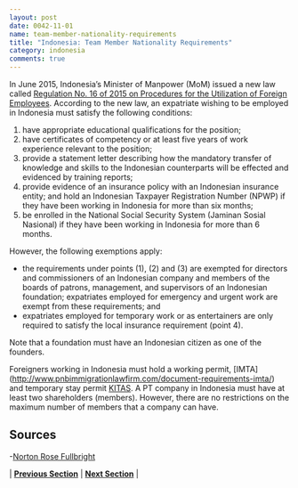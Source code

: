 ```yaml
---
layout: post
date: 0042-11-01
name: team-member-nationality-requirements
title: "Indonesia: Team Member Nationality Requirements"
category: indonesia
comments: true
---
```


In June 2015, Indonesia’s Minister of Manpower (MoM) issued a new law called [Regulation No. 16 of 2015 on Procedures for the Utilization of Foreign Employees](https://www2.deloitte.com/content/dam/Deloitte/id/Documents/tax/id-tax-en-ges-newsflash-jun2015.pdf). According to the new law, an expatriate wishing to be employed in Indonesia must satisfy the following conditions:
 
1. have appropriate educational qualifications for the position;
2. have certificates of competency or at least five years of work experience relevant to the position;
3. provide a statement letter describing how the mandatory transfer of knowledge and skills to the Indonesian counterparts will be effected and evidenced by training reports;
4. provide evidence of an insurance policy with an Indonesian insurance entity; and
hold an Indonesian Taxpayer Registration Number (NPWP) if they have been working in Indonesia for more than six months;
5. be enrolled in the National Social Security System (Jaminan Sosial Nasional) if they have been working in Indonesia for more than 6 months.
 
However, the following exemptions apply:
- the requirements under points (1), (2) and (3) are exempted for directors and commissioners of an Indonesian company and members of the boards of patrons, management, and supervisors of an Indonesian foundation;
expatriates employed for emergency and urgent work are exempt from these requirements; and
- expatriates employed for temporary work or as entertainers are only required to satisfy the local insurance requirement (point 4).
 
Note that a foundation must have an Indonesian citizen as one of the founders.
 
Foreigners working in Indonesia must hold a working permit, [IMTA] (http://www.pnbimmigrationlawfirm.com/document-requirements-imta/) and temporary stay permit [KITAS](https://emerhub.com/indonesia/kitas-working-permit-indonesia/). A PT company in Indonesia must have at least two shareholders (members). However, there are no restrictions on the maximum number of members that a company can have.
 

Sources
---
-[Norton Rose Fullbright]( http://www.nortonrosefulbright.com/knowledge/publications/131471/new-regulation-on-foreign-employees-in-indonesia)
 


| **[Previous Section]( https://neo-project.github.io/global-blockchain-compliance-hub//indonesia/indonesia-registry-requirements.html)** | **[Next Section]( https://neo-project.github.io/global-blockchain-compliance-hub//indonesia/indonesia-tax-and-auditing-requirements.html)** |

